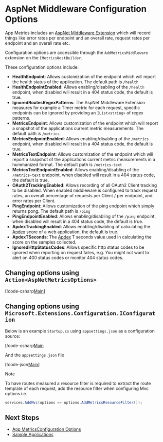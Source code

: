 # AspNet Middleware Configuration Options

App Metrics includes an [AspNet Middleware Extension](../intro.md) which will record things like error rates per endpoint and an overall rate, request rates per endpoint and an overall rate etc.

Configuration options are accessible through the `AddMetricsMiddleware` extension on the `IMetricsHostBuilder`. 

These configuration options include:

- **HealthEndpoint**: Allows customization of the endpoint which will report the health status of the application. The default path is `/health`
- **HealthEndpointEnabled**: Allows enabling/disabling of the `/health` endpoint, when disabled will result in a 404 status code, the default is true.
- **IgnoredRoutesRegexPatterns**: The AspNet Middleware Extension measures for example a Timer metric for each request, specific endpoints can be ignored by providing an `IList<string>` of regex patterns. 
- **MetricsEndpoint**: Allows customization of the endpoint which will report a snapshot of the applications current metric measurements. The default path is `/metrics`
- **MetricsEndpointEnabled**: Allows enabling/disabling of the `/metrics` endpoint, when disabled will result in a 404 status code, the default is true.
- **MetricsTextEndpoint**: Allows customization of the endpoint which will report a snapshot of the applications current metric measurements in a hummanized format. The default path is `/metrics-text`
- **MetricsTextEndpointEnabled**: Allows enabling/disabling of the `/metrics-text` endpoint, when disabled will result in a 404 status code, the default is true.
- **OAuth2TrackingEnabled**: Allows recording of all OAuth2 Client tracking to be disabled. When enabled middleware is configured to track request rates, an overall percentage of requests per Client / per endpoint, and error rates per Client.
- **PingEndpoint**: Allows customization of the ping endpoint which simply returns pong. The default path is `/ping`
- **PingEndpointEnabled**: Allows enabling/disabling of the `/ping` endpoint, when disabled will result in a 404 status code, the default is true.
- **ApdexTrackingEnabled**: Allows enabling/disabling of calculating the [Apdex](../metric-types/apdex.md) score of a web application, the default is true.
- **ApdexTSeconds**: The [Apdex](../metric-types/apdex.md) T seconds value used in calculating the score on the samples collected.
- **IgnoredHttpStatusCodes**: Allows specific http status codes to be ignored when reporting on request failes, e.g. You might not want to alert on 400 status codes or monitor 404 status codes.

## Changing options using `Action<AspNetMetricsOptions>`

[!code-csharp[Main](../../src/samples/AppMetrics.Startup.CodeSnippets/StartupWithAspNetOptions.cs?highlight=10)]      	     

## Changing options using `Microsoft.Extensions.Configuration.IConfiguration`

Below is an example `Startup.cs` using `appsettings.json` as a configuration source:

[!code-csharp[Main](../../src/samples/AppMetrics.Startup.CodeSnippets/StartupWithAspNetIConfiguration.cs?highlight=22)

And the `appsettings.json` file

[!code-json[Main](../../src/samples/App.Metrics.Formatters.Json.Samples/AspNetOptions.json)]

> [!NOTE]
> To have routes measured a resource filter is required to extract the route template of each request, add the resource filter when configuring Mvc options i.e.
> 
> ```csharp
> services.AddMvc(options => options.AddMetricsResourceFilter());
>  ```

## Next Steps

- [App MetricsConfiguration Options](configuration.md)
- [Sample Applications](../../samples/index.md)
